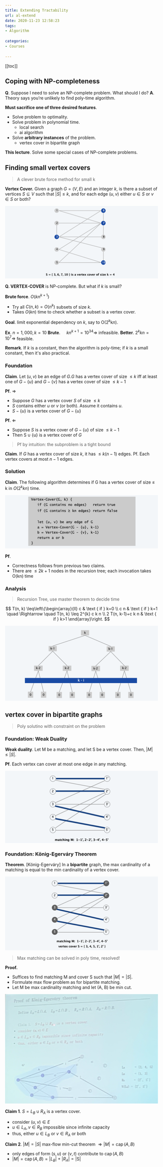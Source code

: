 ```yaml
---
title: Extending Tractability
url: al-extend
date: 2020-11-23 12:58:23
tags: 
- Algorithm

categories: 
- Courses

---
```



<!--more-->

[[toc]]


## Coping with NP-completeness

**Q**. Suppose I need to solve an NP-complete problem. What should I do? 
**A**. Theory says you’re unlikely to find poly-time algorithm.

**Must sacrifice one of three desired features**.
- Solve problem to optimality.
- Solve problem in polynomial time. 
  - local search
  - ai algorithm
- Solve **arbitrary instances** of the problem.
  - vertex cover in bipartite graph


**This lecture**. Solve some special cases of NP-complete problems.


## Finding small vertex covers

> A clever brute force method for small k

**Vertex Cover.** Given a graph $G=(V, E)$ and an integer $k,$ is there a subset of vertices $S \subseteq V$ such that $|S| \leq k,$ and for each edge $(u, v)$ either $u \in S$ or $v \in S$ or both?

![](./img/11-23-13-01-41.png)

**Q. VERTEX-COVER** is NP-complete. But what if $k$ is small?

**Brute force**. $O\left(k n^{k+1}\right)$
- Try all $C(n, k)=O\left(n^{k}\right)$ subsets of size $k$.
- Takes $O(k n)$ time to check whether a subset is a vertex cover.


**Goal**. limit exponential dependency on $k$, say to $\mathrm{O}\left(2^{k} \mathrm{k} n\right)$.

**Ex**. $n=1,000, k=10$
**Brute**. $\quad k n^{k+1}=10^{34} \Rightarrow$ infeasible.
**Better**. $2^{k} k n=10^{7} \Rightarrow$ feasible.

**Remark**. If $k$ is a constant, then the algorithm is poly-time; if $k$ is a small constant, then it's also practical.


### Foundation

**Claim**. Let $(u, v)$ be an edge of $G . G$ has a vertex cover of size $\leq k$ iff
at least one of $G-\{u\}$ and $G-\{v\}$ has a vertex cover of size $\leq k-1$ 

**Pf**. $\Rightarrow$
- Suppose $G$ has a vertex cover $S$ of size $\leq k$
- $S$ contains either $u$ or $v$ (or both). Assume it contains $u$.
- $S-\{u\}$ is a vertex cover of $G-\{u\}$

**Pf**. $\Leftarrow$
- Suppose $S$ is a vertex cover of $G-\{u\}$ of size $\leq k-1$
- Then $\mathrm{S} \cup\{\mathrm{u}\}$ is a vertex cover of $G$

> Pf by intuition: the subproblem is a tight bound

**Claim**. If $G$ has a vertex cover of size $k,$ it has $\leq k(n-1)$ edges.
Pf. Each vertex covers at most $n-1$ edges.


### Solution

**Claim**. The following algorithm determines if G has a vertex cover of size $\le$ k in $O(2^k kn)$ time.

![](./img/11-23-13-05-55.png)


**Pf**.
- Correctness follows from previous two claims.
- There are $\le 2k+1$ nodes in the recursion tree; each invocation takes O(kn) time

### Analysis

> Recursion Tree, use master theorem to decide time

$$
T(n, k) \leq\left\{\begin{array}{ll}
c & \text { if } k=0 \\
c n & \text { if } k=1 \quad \Rightarrow \quad T(n, k) \leq 2^{k} c k n \\
2 T(n, k-1)+c k n & \text { if } k>1
\end{array}\right.
$$

![](./img/11-23-13-07-49.png)


<!-- ## solving NP-hard problems on trees  -->


<!-- ## circular arc coverings -->


## vertex cover in bipartite graphs

> Poly solutino with constraint on the problem

### Foundation: Weak Duality

**Weak duality**. Let M be a matching, and let S be a vertex cover. Then, $|M| \le |S|$.

**Pf**. Each vertex can cover at most one edge in any matching.

![](./img/11-23-13-09-33.png)

### Foundation: König-Egerváry Theorem

**Theorem**. \[König-Egerváry\] In a **bipartite** graph, the max cardinality of a matching is equal to the min cardinality of a vertex cover.

![](./img/11-23-13-11-05.png)

> Max matching can be solved in poly time, resolved!

**Proof.**

- Suffices to find matching M and cover S such that $| M | = | S |.$ 
- Formulate max flow problem as for bipartite matching.
- Let M be max cardinality matching and let (A, B) be min cut.

![](./img/11-23-13-14-25.png)

**Claim 1**. $S=L_{B} \cup R_{A}$ is a vertex cover.
- consider $(u, v) \in E$
- $u \in L_{A}, v \in R_{B}$ impossible since infinite capacity
- thus, either $u \in L_{B}$ or $v \in R_{A}$ or both


**Claim 2**. $|M|=|S|$
max-flow min-cut theorem $\Rightarrow|M|=\operatorname{cap}(A, B)$
- only edges of form $(s, u)$ or $(v, t)$ contribute to $\operatorname{cap}(A, B)$
- $|M|=\operatorname{cap}(A, B)=\left|L_{B}\right|+\left|R_{A}\right|=|\mathrm{S}|$